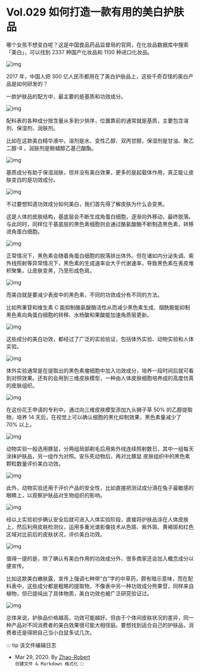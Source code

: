 # Vol.029 如何打造一款有用的美白护肤品

哪个女孩不想变白呢？这是中国食品药品监督局的官网，在化妆品数据库中搜索「美白」，可以找到 2337 种国产化妆品和 1100 种进口化妆品。

![img](https://paperclip.host/static/U6yRaDu1NabUQluTdkMr3uW6haMdGdbBo8Uw0aDuNNgBaSMIicHCv61oK6nUNgRDO6nestHT2u0AhytyqydxZ7w.gif)

2017 年，中国人把 300 亿人民币都用在了美白护肤品上，这些千奇百怪的美白产品是如何研发的？

一款护肤品的配方中，最主要的是基质和功效成分。

![img](https://paperclip.host/static/U6yRaDu1NabUQluTdkMr3uW6haMdGdbBKAdKrlzdBVFhGtEm3o8fCSt90tQPcyiaQs9eeNicWjicV5lw3TSdqxeIQ.png)

配料表的各种成分按含量从多到少排序，位置靠前的通常就是基质，主要包含溶剂、保湿剂、润肤剂。

比如在这款美白精华液中，溶剂是水、变性乙醇、双丙甘醇，保湿剂是甘油、聚乙二醇-8 ，润肤剂是鲸蜡醇乙基己酸酯。

![img](https://paperclip.host/static/U6yRaDu1NabUQluTdkMr3uW6haMdGdbBcw4k2YuMLQcYIibgMkCQl1tgn2vtEQcZvBOiaictibAe1dcnFsMicIh80iaw.png)

基质成分有助于保湿润肤，但并没有美白效果，更多的是起载体作用，真正能让皮肤变白的是功效成分。

![img](https://paperclip.host/static/U6yRaDu1NabUQluTdkMr3uW6haMdGdbBxankzk7z54icBPDeqClsH9N0H6vdRYSicYIPLh7iaIVEmrWGGmVp3VQUA.png)

不过要想知道功效成分如何美白，我们首先得了解皮肤为什么会变黑。

这是人体的皮肤结构，基底层会不断生成角蛋白细胞，逐渐向外移动，最终脱落。与此同时，同样位于基底层的黑色素细胞则会通过酪氨酸酶不断制造黑色素，转移进角蛋白细胞。

![img](https://paperclip.host/static/U6yRaDu1NabUQluTdkMr3uW6haMdGdbBviah88uQeeJ4iaepc5yxgJwHT5uVafgkiaKribGezCH4ofgyLEmuZeM9og.gif)

正常情况下，黑色素会随着角蛋白细胞的脱落排出体外。但在诸如内分泌失调、紫外线照射等异常情况下，黑色素的生成速率会大于代谢速率，导致黑色素在表皮堆积聚集，让皮肤变黑，乃至形成色斑。

![img](https://paperclip.host/static/U6yRaDu1NabUQluTdkMr3uW6haMdGdbBVyp5QsX1iaxNRD5K3FVxvX5vw3nY6YTKwv2icKpFD8vea519JWsicKxng.gif)

而美白就是要减少表皮中的黑色素，不同的功效成分有不同的方法。

比如熊果苷和维生素 C 能抑制酪氨酸酶活性从而减少黑色素生成、烟酰胺能抑制黑色素向角蛋白细胞的转移、水杨酸和果酸能加速角质层更新。

![img](https://paperclip.host/static/U6yRaDu1NabUQluTdkMr3uW6haMdGdbBgFTaTDbr0IWBwAp2lkicU4icfUTSCzXXNaEWCYY2ibicoN2q3GnWSwWHQg.gif)

这些成分的美白功效，都经过了广泛的实验验证，包括体外实验、动物实验和人体实验。

![img](https://paperclip.host/static/U6yRaDu1NabUQluTdkMr3uW6haMdGdbBDmA15QYVQCh76vCbibIBjVbvd1QN3rAMIloh19gOmatJEfPqicfz12uw.png)

体外实验通常是在提取出的黑色素瘤细胞中加入功效成分，培养一段时间后就可看到对照效果。还有的会用到三维皮肤模型，一种由人体皮肤细胞培养成的高度仿真的皮肤组织。

![img](https://paperclip.host/static/U6yRaDu1NabUQluTdkMr3uW6haMdGdbBkZ9pdVKgjXqicE2LY4mbENpn5ibEblMed6ic2FloziaOr8lAWBIia0QCEVg.gif)

在这份花王申请的专利中，通过向三维皮肤模型添加九头狮子草 50% 的乙醇提取物，培养 14 天后，在视觉上可以确认细胞的黑化抑制效果，黑色素量减少了 70% 以上。

![img](https://paperclip.host/static/U6yRaDu1NabUQluTdkMr3uW6haMdGdbBR2akSg0VLCYr33wCPNXoxrtZpJbq2KhUiclbgRuiaW2ibcaNb8rF921DA.png)

动物实验一般选用豚鼠，分两组局部剃毛后用紫外线连续照射数日，其中一组每天涂抹护肤品，另一组作为对照。安乐死动物后，再对比豚鼠 皮肤组织中的黑色素颗粒数量评价美白功效。

![img](https://paperclip.host/static/U6yRaDu1NabUQluTdkMr3uW6haMdGdbBUGEUiclg0ZV7TaP0dm5CWousTn8JmlOdenBslIjQEBr1MJXfOW13Amg.gif)

此外，动物实验还用于评价产品的安全性，比如直接把测试成分滴在兔子最敏感的眼睛上，以观察护肤品对生物组织的影响。

![img](https://paperclip.host/static/U6yRaDu1NabUQluTdkMr3uW6haMdGdbBQORYgstdKcq3ia3KlicibThbiaXNM3jkqDQlt8A1WMiaHElNq1ice7BqRaZQ.gif)

经以上实验初步确认安全后就可进入人体实验阶段，直接将护肤品涂在人体皮肤上，然后利用皮肤检测仪，运用多重光谱影像技术从色斑、紫外斑、黄褐斑和红色区域对比前后的皮肤状况，评价美白功效。

![img](https://paperclip.host/static/U6yRaDu1NabUQluTdkMr3uW6haMdGdbBRdkzkA0g5eJxJ8a3hD5fQwPia4mL1meMUP8MhfiahU9E11HfROicX4ehw.gif)

值得一提的是，除了确认有美白作用的功效成分外，很多商家还会加入概念成分以便宣传。

比如这款美白嫩肤露，宣传上强调七种带“白”字的中草药，颇有暗示意味，而在配料表中，这些成分都是粗略的提取物，不像表中另一种功效成分熊果苷，同样来自植物，但已提纯出了具体物质，美白功效也被广泛研究验证过。

![img](https://paperclip.host/static/U6yRaDu1NabUQluTdkMr3uW6haMdGdbB86WcvHRCumxQHiaYRicOibTP0sWqEcOXesxXKAvudP9m6BOOicGkATu9eQ.png)

总体来说，护肤品价格越高，功效可能越好。但由于个体间皮肤状况的差异，同一种产品对不同消费者的美白效果很可能大相径庭。要想找到适合自己的护肤品，消费者还是得把自己当小白鼠多试几次。

::: tip 该文件编辑日志

- Mar 29, 2020. By [Zhao-Robert](https://github.com/Zhao-Robert)  
`创建文件 & Markdown 格式化`
:::
